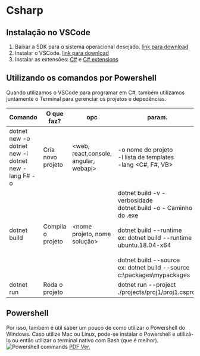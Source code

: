 # Csharp

## Instalação no VSCode
1. Baixar a SDK para o sistema operacional desejado. [link para download](https://dotnet.microsoft.com/download)
1. Instalar o VSCode. [link para download](https://code.visualstudio.com/)
1. Instalar as extensões: [C#](https://marketplace.visualstudio.com/items?itemName=ms-vscode.csharp) e [C# extensions](https://marketplace.visualstudio.com/items?itemName=jchannon.csharpextensions)

## Utilizando os comandos por Powershell
Quando utilizamos o VSCode para programar em C#, também utilizamos juntamente o Terminal para gerenciar os projetos e depedências. 

| Comando                                                                                | O que faz?        | opc                                   | param.                                                                                                                                                                                                                                                             |
|----------------------------------------------------------------------------------------|-------------------|---------------------------------------|--------------------------------------------------------------------------------------------------------------------------------------------------------------------------------------------------------------------------------------------------------------------|
| dotnet new <opc> -o <nome> <br> dotnet new -l <br> dotnet new <opc> -lang F# -o <name> | Cria novo projeto | <web, react,console, angular, webapi> | -o nome do projeto <br> -l lista de templates <br> -lang <C#, F#, VB>                                                                                                                                                                                              |
| dotnet build                                                                           | Compila o projeto | <nome projeto, nome solução>          | dotnet build -v - verbosidade <br>  dotnet build -o <path> - Caminho do .exe<br> <br> dotnet build --runtime <runtime><br> ex: dotnet build --runtime ubuntu.18.04-x64<br> <br> dotnet build --source <path><br>  ex: dotnet build --source c:\packages\mypackages |
| dotnet run                                                                             | Roda o projeto    |                                       | dotnet run --project ./projects/proj1/proj1.csproj                                                                                                                                                                                                                 |
  
## Powershell
  Por isso, também é útil saber um pouco de como utilizar o Powershell do Windows. Caso utilize Mac ou Linux, pode-se instalar o Powershell e utilizá-lo ou então utilizar o terminal nativo com Bash (que é melhor).
  <br>
  ![Powershell commands](https://github.com/Camilotk/csharp/blob/master/Comparitech-Powershell-cheatsheet-1024x695.jpeg "Comandos Powershell")
  [PDF Ver.](https://cdn.comparitech.com/wp-content/uploads/2018/08/Comparitech-Powershell-cheatsheet.pdf)
